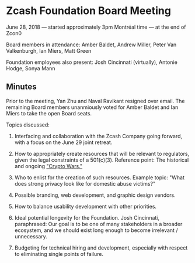 Zcash Foundation Board Meeting
==============================

June 28, 2018 — started approximately 3pm Montréal time — at the end of Zcon0

Board members in attendance: Amber Baldet, Andrew Miller, Peter Van Valkenburgh, Ian Miers, Matt Green

Foundation employees also present: Josh Cincinnati (virtually), Antonie Hodge, Sonya Mann

Minutes
-------

Prior to the meeting, Yan Zhu and Naval Ravikant resigned over email. The remaining Board members unanmiously voted for Amber Baldet and Ian Miers to take the open Board seats.

Topics discussed:

1. Interfacing and collaboration with the Zcash Company going forward, with a focus on the June 29 joint retreat.

2. How to appropriately create resources that will be relevant to regulators, given the legal constraints of a 501(c)(3). Reference point: The historical and ongoing ["Crypto Wars."](https://en.wikipedia.org/wiki/Crypto_Wars)

3. Who to enlist for the creation of such resources. Example topic: "What does strong privacy look like for domestic abuse victims?"

4. Possible branding, web development, and graphic design vendors.

5. How to balance usability development with other priorities.

6. Ideal potential longevity for the Foundation. Josh Cincinnati, paraphrased: Our goal is to be one of many stakeholders in a broader ecosystem, and we should exist long enough to become irrelevant / unnecessary.

7. Budgeting for technical hiring and development, especially with respect to eliminating single points of failure.
